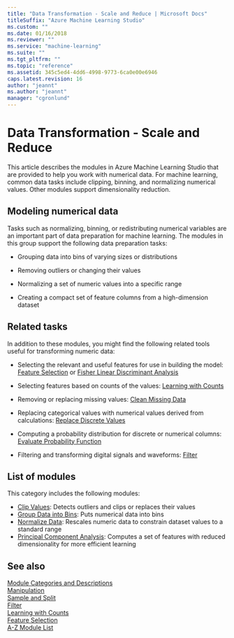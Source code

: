 ```yaml
---
title: "Data Transformation - Scale and Reduce | Microsoft Docs"
titleSuffix: "Azure Machine Learning Studio"
ms.custom: ""
ms.date: 01/16/2018
ms.reviewer: ""
ms.service: "machine-learning"
ms.suite: ""
ms.tgt_pltfrm: ""
ms.topic: "reference"
ms.assetid: 345c5ed4-4dd6-4998-9773-6ca0e00e6946
caps.latest.revision: 16
author: "jeannt"
ms.author: "jeannt"
manager: "cgronlund"
---
```

# Data Transformation - Scale and Reduce

This article describes the modules in Azure Machine Learning Studio that are provided to help you work with numerical data. For machine learning, common data tasks include clipping, binning, and normalizing numerical values. Other modules support dimensionality reduction.  
  
## Modeling numerical data

Tasks such as normalizing, binning, or redistributing numerical variables are an important part of data preparation for machine learning. The modules in this group support the following data preparation tasks:  
  
-   Grouping data into bins of varying sizes or distributions  
  
-   Removing outliers or changing their values  
  
-   Normalizing a set of numeric values into a specific range  
  
-   Creating a compact set of feature columns from a high-dimension dataset  
  
## Related tasks  

In addition to these modules, you might find the following related tools useful for transforming numeric data:  
  
- Selecting the relevant and useful features for use in building the model: [Feature Selection](feature-selection-modules.md) or [Fisher Linear Discriminant Analysis](fisher-linear-discriminant-analysis.md)  
  
- Selecting features based on counts of the values: [Learning with Counts](data-transformation-learning-with-counts.md)  
  
- Removing or replacing missing values: [Clean Missing Data](clean-missing-data.md)  
  
- Replacing categorical values with numerical values derived from calculations: [Replace Discrete Values](replace-discrete-values.md)  
  
- Computing a probability distribution for discrete or numerical columns: [Evaluate Probability Function](evaluate-probability-function.md)  
  
- Filtering and transforming digital signals and waveforms: [Filter](data-transformation-filter.md)  
  
##  <a name="modules"></a> List of modules  

This category includes the following modules:  
- [Clip Values](clip-values.md): Detects outliers and clips or replaces their values  
- [Group Data into Bins](group-data-into-bins.md): Puts numerical data into bins  
- [Normalize Data](normalize-data.md): Rescales numeric data to constrain dataset values to a standard range  
- [Principal Component Analysis](principal-component-analysis.md): Computes a set of features with reduced dimensionality for more efficient learning  

## See also  
 [Module Categories and Descriptions](machine-learning-module-descriptions.md)   
 [Manipulation](data-transformation-manipulation.md)   
 [Sample and Split](data-transformation-sample-and-split.md)   
 [Filter](data-transformation-filter.md)   
 [Learning with Counts](data-transformation-learning-with-counts.md)   
 [Feature Selection](feature-selection-modules.md)   
 [A-Z Module List](a-z-module-list.md)